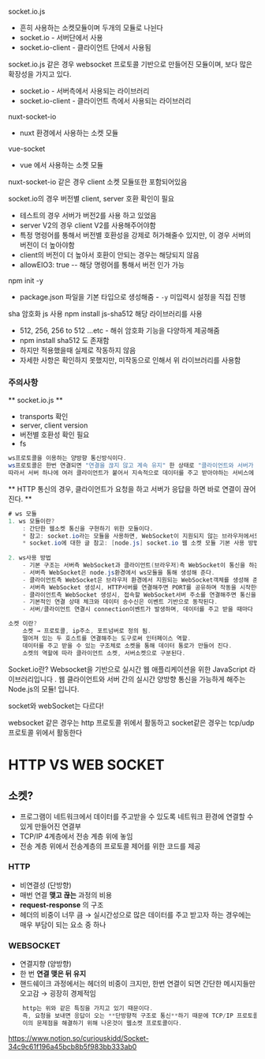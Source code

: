 socket.io.js

- 흔히 사용하는 소켓모듈이며 두개의 모듈로 나뉜다
- socket.io - 서버단에서 사용
- socket.io-client - 클라이언트 단에서 사용됨

socket.io.js 같은 경우 websocket 프로토콜 기반으로 만들어진 모듈이며, 보다 많은 확장성을 가지고 있다.

- socket.io - 서버측에서 사용되는 라이브러리
- socket.io-client - 클라이언트 측에서 사용되는 라이브러리

nuxt-socket-io

- nuxt 환경에서 사용하는 소켓 모듈

vue-socket

- vue 에서 사용하는 소켓 모듈

nuxt-socket-io 같은 경우 client 소켓 모듈또한 포함되어있음

socket.io의 경우 버전별 client, server 호환 확인이 필요

- 테스트의 경우 서버가 버전2를 사용 하고 있었음
- server V2의 경우 client V2를 사용해주어야함
- 특정 명령어를 통해서 버전별 호환성을 강제로 허가해줄수 있지만, 이 경우 서버의 버전이 더 높아야함
- client의 버전이 더 높아서 호환이 안되는 경우는 해당되지 않음
- allowEIO3: true -- 해당 명령어를 통해서 버전 인가 가능

npm init -y

- package.json 파일을 기본 타입으로 생성해줌 - `-y` 미입력시 설정을 직접 진행

sha 암호화 js 사용
npm install js-sha512
해당 라이브러리를 사용

- 512, 256, 256 to 512 ...etc - 해쉬 암호화 기능을 다양하게 제공해줌
- npm install sha512 도 존재함
- 하지만 적용했을때 실제로 작동하지 않음
- 자세한 사항은 확인하지 못했지만, 미작동으로 인해서 위 라이브러리를 사용함

### 주의사항

** socket.io.js **

- transports 확인
- server, client version
- 버전별 호환성 확인 필요
- fs

```java
ws프로토콜을 이용하는 양방향 통신방식이다.
ws프로토콜은 한번 연결되면 "연결을 끊지 않고 계속 유지" 한 상태로 "클라이언트와 서버가 서로 데이터를 주고 받는다"
따라서 서버 하나에 여러 클라이언트가 붙어서 지속적으로 데이터를 주고 받아야하는 서비스에 유용하다.
```

** HTTP 통신의 경우, 클라이언트가 요청을 하고 서버가 응답을 하면 바로 연결이 끊어진다. **

```java
# ws 모듈
1. ws 모듈이란?
    : 간단한 웹소켓 통신을 구현하기 위한 모듈이다.
    * 참고: socket.io라는 모듈을 사용하면, WebSocket이 지원되지 않는 브라우저에서도 여러가지 방식을 동원해 비슷하게 구현해준다.(+편의기능 제공)
    * socket.io에 대한 글 참고: [node.js] socket.io 웹 소켓 모듈 기본 사용 방법
 
2. ws사용 방법
    - 기본 구조는 서버측 WebSocket과 클라이언트(브라우저)측 WebSocket이 통신을 하는 구조다.
    - 서버측 WebSocket은 node.js환경에서 ws모듈을 통해 생성해 준다.
    - 클라이언트측 WebSocket은 브라우저 환경에서 지원되는 WebSocket객체를 생성해 준다.
    - 서버측 WebSocket 생성시, HTTP서버를 연결해주면 PORT를 공유하며 작동을 시작한다.
    - 클라이언트측 WebSocket 생성시, 접속할 WebSocket서버 주소를 연결해주면 통신을 시작한다.
    - 기본적인 연결 상태 체크와 데이터 송수신은 이벤트 기반으로 동작된다.
    - 서버/클라이언트 연결시 connection이벤트가 발생하며, 데이터를 주고 받을 때마다 message이벤트가 발생한다.
```

```java
소켓 이란?
    소켓 → 프로토콜, ip주소, 포트넘버로 정의 됨.
    떨어져 있는 두 호스트를 연결해주는 도구로써 인터페이스 역할.
    데이터를 주고 받을 수 있는 구조체로 소켓을 통해 데이터 통로가 만들어 진다.
    소켓의 역할에 따라 클라이언트 소켓, 서버소켓으로 구분된다.
```

Socket.io란?
Websocket을 기반으로 실시간 웹 애플리케이션을 위한 JavaScript 라이브러리입니다 .
웹 클라이언트와 서버 간의 실시간 양방향 통신을 가능하게 해주는 Node.js의 모듈! 입니다.

socket와 webSocket는 다르다!

websocket 같은 경우는 http 프로토콜 위에서 활동하고
socket같은 경우는 tcp/udp 프로토콜 위에서 활동한다

# HTTP VS WEB SOCKET

## 소켓?

- 프로그램이 네트워크에서 데이터를 주고받을 수 있도록 네트워크 환경에 연결할 수 있게 만들어진 연결부
- TCP/IP 4계층에서 전송 계층 위에 놓임
- 전송 계층 위에서 전송계층의 프로토콜 제어를 위한 코드를 제공

### **HTTP**

- 비연결성 (단방향)
- 매번 연결 **맺고 끊는** 과정의 비용
- **request-response** 의 구조
- 헤더의 비중이 너무 큼 → 실시간성으로 많은 데이터를 주고 받고자 하는 경우에는 매우 부담이 되는 요소 중 하나

### WEBSOCKET

- 연결지향 (양방향)
- 한 번 **연결 맺은 뒤 유지**
- 핸드쉐이크 과정에서는 헤더의 비중이 크지만, 한번 연결이 되면 간단한 메시지들만 오고감 → 굉장히 경제적임

```java
    http는 위와 같은 특징을 가지고 있기 때문이다.
    즉, 요청을 보내면 응답이 오는 **단방향적 구조로 통신**하기 때문에 TCP/IP 프로토콜을 사용하는 소켓처럼 계속 connection이 유지되는 **실시간 통신을 할 수 없다.**
    이의 문제점을 해결하기 위해 나온것이 웹소켓 프로토콜이다.
```

https://www.notion.so/curiouskidd/Socket-34c9c61f196a45bcb8b5f983bb333ab0
